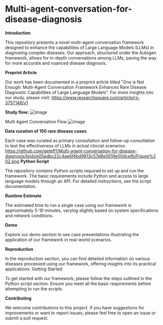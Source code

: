 # Multi-agent-conversation-for-disease-diagnosis

**Introduction**

This repository presents a novel multi-agent conversation framework designed to enhance the capabilities of Large Language Models (LLMs) in diagnosing complex diseases. Our approach, structured under the Autogen framework, allows for in-depth conversations among LLMs, paving the way for more accurate and nuanced disease diagnosis.

**Preprint Article**

Our work has been documented in a preprint article titled "One is Not Enough: Multi-Agent Conversation Framework Enhances Rare Disease Diagnostic Capabilities of Large Language Models". For more insights into our study, please visit: https://www.researchsquare.com/article/rs-3757148/v1

**Study flow:**
![image](https://github.com/geteff1/Multi-agent-conversation-for-disease-diagnosis/assets/148701415/f953211c-971a-4e2f-92ff-5b8320ca68de)

Multi Agent Conversation Flow
![image](https://github.com/geteff1/Multi-agent-conversation-for-disease-diagnosis/assets/148701415/357585db-30b8-487d-83f6-1d8640e9ec38)

**Data curation of 150 rare disease cases**

Each case was curated as primary consultation and follow-up consultation to test the effectiveness of LLMs in actual clincial scenarios.
https://github.com/geteff1/Multi-agent-conversation-for-disease-diagnosis/blob/e05adbc22c4ae6f4bd9913c57d8e5619e00dcefb/Figure%202.png
**Python Script**

The repository contains Python scripts required to set up and run the framework. The basic requirements include Python and access to large language models through an API. For detailed instructions, see the script documentation.

**Runtime Estimate**

The estimated time to run a single case using our framework is approximately 5-10 minutes, varying slightly based on system specifications and network conditions.

**Demo**

Explore our demo section to see case presentations illustrating the application of our framework in real-world scenarios.

**Reproduction**

In the reproduction section, you can find detailed information on various diseases processed using our framework, offering insights into its practical applications.
Getting Started

To get started with our framework, please follow the steps outlined in the Python script section. Ensure you meet all the basic requirements before attempting to run the scripts.

**Contributing**

We welcome contributions to this project. If you have suggestions for improvements or want to report issues, please feel free to open an issue or submit a pull request.
